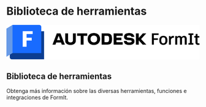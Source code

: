 # Biblioteca de herramientas

![](<../.gitbook/assets/formit intro hero image.png>)

## Biblioteca de herramientas

Obtenga más información sobre las diversas herramientas, funciones e integraciones de FormIt.
